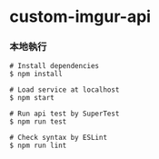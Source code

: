 # custom-imgur-api

### 本地執行
``` shell
# Install dependencies
$ npm install

# Load service at localhost
$ npm start

# Run api test by SuperTest
$ npm run test

# Check syntax by ESLint
$ npm run lint
```
